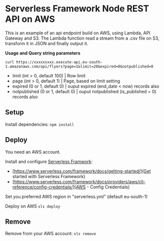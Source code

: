# Serverless Framework Node REST API on AWS

This is an example of an api endpoint build on AWS, using Lambda, API Gateway and S3.
The Lambda function read a stream from a .csv file on S3, transform it in JSON and finally output it.

**Usage and Query string parameters**

```
curl https://xxxxxxxxx.execute-api.eu-south-1.amazonaws.com/api/flyers?page=1&limit=20&expired=0&notpublished=0
```

- limit (int > 0, default 100) | Row limit
- page (int > 0, default 1) | Page, based on limit setting
- expired (0 or 1, default 0) | ouput expired (end_date < now)  records also
- notpublished (0 or 1, default 0) | ouput notpublished (is_published = 0) records also

## Setup

Install dependencies: `npm install`

## Deploy

You need an AWS account.

Install and configure [Serverless Framwork](https://www.serverless.com):
- [https://www.serverless.com/framework/docs/getting-started/](Get started with Serverless Framework)
- [https://www.serverless.com/framework/docs/providers/aws/cli-reference/config-credentials/](AWS - Config Credentials)

Set you preferred AWS region in "serverless.yml" (default eu-south-1)

Deploy on AWS `sls deploy`

## Remove

Remove from your AWS account: `sls remove`

